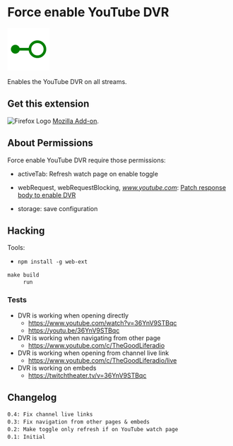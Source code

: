 # Force enable YouTube DVR

![Logo](src/enabled.svg)

Enables the YouTube DVR on all streams.

## Get this extension

![Firefox Logo](https://cdnjs.cloudflare.com/ajax/libs/browser-logos/42.8.0/firefox/firefox_16x16.png) [Mozilla Add-on](https://addons.mozilla.org/en-US/firefox/addon/force-enable-youtube-dvr/).

## About Permissions

Force enable YouTube DVR require those permissions:

* activeTab: Refresh watch page on enable toggle

* webRequest, webRequestBlocking, _www.youtube.com_: [Patch response body to enable DVR](/src/patch.js)

* storage: save configuration

## Hacking

Tools:
- `npm install -g web-ext`

```
make build
     run
```

### Tests

- DVR is working when opening directly
  - <https://www.youtube.com/watch?v=36YnV9STBqc>
  - <https://youtu.be/36YnV9STBqc>
- DVR is working when navigating from other page
  - <https://www.youtube.com/c/TheGoodLiferadio>
- DVR is working when opening from channel live link
  - <https://www.youtube.com/c/TheGoodLiferadio/live>
- DVR is working on embeds
  - <https://twitchtheater.tv/v=36YnV9STBqc>

## Changelog

```txt
0.4: Fix channel live links
0.3: Fix navigation from other pages & embeds
0.2: Make toggle only refresh if on YouTube watch page
0.1: Initial
```
